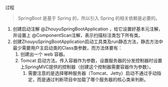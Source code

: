 过程

> SpringBoot 是基于 Spring 的，所以引入 Spring 的相关依赖是必要的。

1. 创建启动注解 @ZhouyuSpringBootApplication ，给它设置好基本元注解，并设置上 @ComponentScan注解，表示扫描标注类包下所有类。
2. 创建ZhouyuSpringBootApplication启动工具类及run静态方法，静态方法中最少需要用户主启动类的Class类参数，而方法体要有：
   1. 创建出一个 web 容器。
   2. Tomcat 启动方法。传入容器作为参数，设置服务器的分发控制器时设置上SpringMVC提供的控制器（创建这个控制器需要容器作为参数）。
      1. 需要注意的是选择哪种服务器（Tomcat、Jetty）启动不通过手动指定，而是通过判断项目中加载了哪个服务器的核心类来判断。